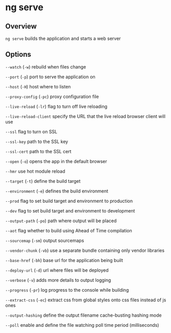 <!-- Links in /docs/documentation should NOT have `.md` at the end, because they end up in our wiki at release. -->

# ng serve

## Overview
`ng serve` builds the application and starts a web server

## Options
`--watch` (`-w`) rebuild when files change

`--port` (`-p`) port to serve the application on

`--host` (`-H`) host where to listen

`--proxy-config` (`-pc`) proxy configuration file

`--live-reload` (`-lr`) flag to turn off live reloading

`--live-reload-client` specify the URL that the live reload browser client will use

`--ssl` flag to turn on SSL

`--ssl-key` path to the SSL key

`--ssl-cert` path to the SSL cert

`--open` (`-o`) opens the app in the default browser

`--hmr` use hot module reload

`--target` (`-t`) define the build target

`--environment` (`-e`) defines the build environment

`--prod` flag to set build target and environment to production

`--dev` flag to set build target and environment to development

`--output-path` (`-po`) path where output will be placed

`--aot` flag whether to build using Ahead of Time compilation

`--sourcemap` (`-sm`) output sourcemaps

`--vendor-chunk` (`-vb`) use a separate bundle containing only vendor libraries

`--base-href` (`-bh`) base url for the application being built

`--deploy-url` (`-d`) url where files will be deployed

`--verbose` (`-v`) adds more details to output logging

`--progress` (`-pr`) log progress to the console while building

`--extract-css` (`-ec`) extract css from global styles onto css files instead of js ones

`--output-hashing` define the output filename cache-busting hashing mode

`--poll` enable and define the file watching poll time period (milliseconds)
